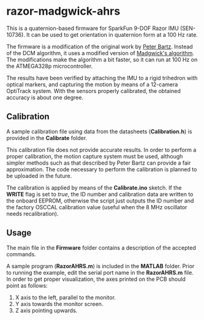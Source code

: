 # razor-madgwick-ahrs

This is a quaternion-based firmware for SparkFun 9-DOF Razor IMU (SEN-10736). It can be used to get orientation in quaternion form at a 100 Hz rate.

The firmware is a modification of the original work by [Peter Bartz](https://github.com/ptrbrtz/razor-9dof-ahrs). Instead of the DCM algorithm, it uses a modified version of [Madgwick's algorithm](http://x-io.co.uk/open-source-imu-and-ahrs-algorithms/). The modifications make the algorithm a bit faster, so it can run at 100 Hz on the ATMEGA328p microcontroller.

The results have been verified by attaching the IMU to a rigid trihedron with optical markers, and capturing the motion by means of a 12-camera OptiTrack system. With the sensors properly calibrated, the obtained accuracy is about one degree.

## Calibration
A sample calibration file using data from the datasheets (**Calibration.h**) is provided in the **Calibrate** folder.

This calibration file does not provide accurate results. In order to perform a proper calibration, the motion capture system must be used, although simpler methods such as that described by Peter Bartz can provide a fair approximation. The code necessary to perform the calibration is planned to be uploaded in the future.

The calibration is applied by means of the **Calibrate.ino** sketch. If the **WRITE** flag is set to *true*, the ID number and calibration data are written to the onboard EEPROM, otherwise the script just outputs the ID number and the factory OSCCAL calibration value (useful when the 8 MHz oscillator needs recalibration).

## Usage
The main file in the **Firmware** folder contains a description of the accepted commands.

A sample program (**RazorAHRS.m**) is included in the **MATLAB** folder. Prior to running the example, edit the serial port name in the **RazorAHRS.m** file. In order to get proper visualization, the axes printed on the PCB should point as follows:

1. X axis to the left, parallel to the monitor.
2. Y axis towards the monitor screen.
3. Z axis pointing upwards.
